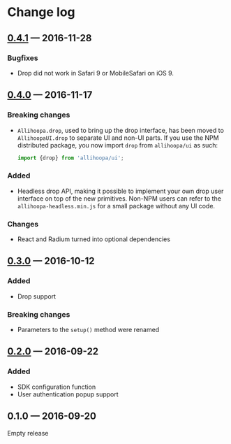 Change log
==========

## [0.4.1] — 2016-11-28

### Bugfixes

* Drop did not work in Safari 9 or MobileSafari on iOS 9.

## [0.4.0] — 2016-11-17

### Breaking changes

* `Allihoopa.drop`, used to bring up the drop interface, has been moved to
  `AllihoopaUI.drop` to separate UI and non-UI parts. If you use the NPM
  distributed package, you now import `drop` from `allihoopa/ui` as such:

  ```javascript
  import {drop} from 'allihoopa/ui';
  ```

### Added

* Headless drop API, making it possible to implement your own drop user
  interface on top of the new primitives. Non-NPM users can refer to the
  `allihoopa-headless.min.js` for a small package without any UI code.

### Changes

* React and Radium turned into optional dependencies

## [0.3.0] — 2016-10-12

### Added

* Drop support

### Breaking changes

* Parameters to the `setup()` method were renamed

## [0.2.0] — 2016-09-22

### Added

* SDK configuration function
* User authentication popup support

## 0.1.0 — 2016-09-20

Empty release


[0.2.0]: https://github.com/allihoopa/allihoopa.js/compare/v0.1.0...v0.2.0
[0.3.0]: https://github.com/allihoopa/allihoopa.js/compare/v0.2.0...v0.3.0
[0.4.0]: https://github.com/allihoopa/allihoopa.js/compare/v0.3.0...v0.4.0
[0.4.1]: https://github.com/allihoopa/allihoopa.js/compare/v0.4.0...v0.4.1
